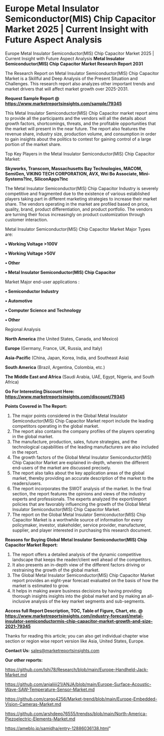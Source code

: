 # Europe Metal Insulator Semiconductor(MIS) Chip Capacitor Market 2025 | Current Insight with Future Aspect Analysis
Europe Metal Insulator Semiconductor(MIS) Chip Capacitor Market 2025 | Current Insight with Future Aspect Analysis
<strong>Metal Insulator Semiconductor(MIS) Chip Capacitor Market Research Report 2031</strong>

The Research Report on Metal Insulator Semiconductor(MIS) Chip Capacitor Market is a Skillful and Deep Analysis of the Present Situation and Challenges. This research report also analyzes other important trends and market drivers that will affect market growth over 2025-2031.

<strong>Request Sample Report @ <a href=https://www.marketreportsinsights.com/sample/79345>https://www.marketreportsinsights.com/sample/79345</a></strong>

This Metal Insulator Semiconductor(MIS) Chip Capacitor market report aims to provide all the participants and the vendors will all the details about growth factors, shortcomings, threats, and the profitable opportunities that the market will present in the near future. The report also features the revenue share, industry size, production volume, and consumption in order to gain insights about the politics to contest for gaining control of a large portion of the market share.

Top Key Players in the Metal Insulator Semiconductor(MIS) Chip Capacitor Market:

<strong>Skyworks, Transcom, Massachusetts Bay Technologies, MACOM, SemiGen, VIKING TECH CORPORATION, AVX, Wei Bo Associate, Mini-Systems?Inc, SiliconApps?Inc</strong>

The Metal Insulator Semiconductor(MIS) Chip Capacitor Industry is severely competitive and fragmented due to the existence of various established players taking part in different marketing strategies to increase their market share. The vendors operating in the market are profiled based on price, quality, brand, product differentiation, and product portfolio. The vendors are turning their focus increasingly on product customization through customer interaction.

Metal Insulator Semiconductor(MIS) Chip Capacitor Market Major Types are:

<strong>• Working Voltage >100V

• Working Voltage >50V

• Other

• Metal Insulator Semiconductor(MIS) Chip Capacitor</strong>

Market Major end-user applications :

<strong>• Semiconductor Industry

• Automotive

• Computer Science and Technology

• Other</strong>

Regional Analysis

</u><strong><b>North America</b></strong> (the United States, Canada, and Mexico)

<strong><b>Europe </b></strong>(Germany, France, UK, Russia, and Italy)

<strong><b>Asia-Pacific</b></strong> (China, Japan, Korea, India, and Southeast Asia)

<strong><b>South America</b></strong> (Brazil, Argentina, Colombia, etc.)

<strong><b>The Middle East and Africa</b></strong> (Saudi Arabia, UAE, Egypt, Nigeria, and South Africa)

<strong>Go For Interesting Discount Here: <a href=https://www.marketreportsinsights.com/discount/79345>https://www.marketreportsinsights.com/discount/79345</a></strong>

<strong>Points Covered in The Report:</strong>
<ol>
  <li>The major points considered in the Global Metal Insulator Semiconductor(MIS) Chip Capacitor Market report include the leading competitors operating in the global market.</li>
  <li>The report also contains the company profiles of the players operating in the global market.</li>
  <li>The manufacture, production, sales, future strategies, and the technological capabilities of the leading manufacturers are also included in the report.</li>
  <li>The growth factors of the Global Metal Insulator Semiconductor(MIS) Chip Capacitor Market are explained in-depth, wherein the different end-users of the market are discussed precisely.</li>
  <li>The report also talks about the key application areas of the global market, thereby providing an accurate description of the market to the readers/users.</li>
  <li>The report incorporates the SWOT analysis of the market. In the final section, the report features the opinions and views of the industry experts and professionals. The experts analyzed the export/import policies that are favorably influencing the growth of the Global Metal Insulator Semiconductor(MIS) Chip Capacitor Market.</li>
  <li>The report on the Global Metal Insulator Semiconductor(MIS) Chip Capacitor Market is a worthwhile source of information for every policymaker, investor, stakeholder, service provider, manufacturer, supplier, and player interested in purchasing this research document.</li>
</ol>
<strong>Reasons for Buying Global Metal Insulator Semiconductor(MIS) Chip Capacitor Market Report:</strong>

<ol>
  <li>The report offers a detailed analysis of the dynamic competitive landscape that keeps the reader/client well ahead of the competitors.</li>
  <li>It also presents an in-depth view of the different factors driving or restraining the growth of the global market.</li>
  <li>The Global Metal Insulator Semiconductor(MIS) Chip Capacitor Market report provides an eight-year forecast evaluated on the basis of how the market is estimated to grow.</li>
  <li>It helps in making aware business decisions by having providing thorough insights insights into the global market and by making an all-inclusive analysis of the key market segments and sub-segments.</li>
</ol>
<strong>Access full Report Description, TOC, Table of Figure, Chart, etc. @ <a href=https://www.marketreportsinsights.com/industry-forecast/metal-insulator-semiconductormis-chip-capacitor-market-growth-and-size-2021-79345>https://www.marketreportsinsights.com/industry-forecast/metal-insulator-semiconductormis-chip-capacitor-market-growth-and-size-2021-79345</a></strong>


Thanks for reading this article; you can also get individual chapter wise section or region wise report version like Asia, United States, Europe.

<strong>Contact Us:</strong>
sales@marketreportsinsights.com

<strong>Our other reports:</strong>

<a href=https://github.com/Ishi78/Research/blob/main/Europe-Handheld-Jack-Market.md>https://github.com/Ishi78/Research/blob/main/Europe-Handheld-Jack-Market.md</a>

<a href=https://github.com/anjaliiii21/ANJA/blob/main/Europe-Surface-Acoustic-Wave-SAW-Temperature-Sensor-Market.md>https://github.com/anjaliiii21/ANJA/blob/main/Europe-Surface-Acoustic-Wave-SAW-Temperature-Sensor-Market.md</a>

<a href=https://github.com/cargo4256/Market-trend/blob/main/Europe-Embedded-Vision-Cameras-Market.md>https://github.com/cargo4256/Market-trend/blob/main/Europe-Embedded-Vision-Cameras-Market.md</a>

<a href=https://github.com/arshdeep76555/trendss/blob/main/North-America-Piezoelectric-Elements-Market.md>https://github.com/arshdeep76555/trendss/blob/main/North-America-Piezoelectric-Elements-Market.md</a>

<a href=https://ameblo.jp/samidha/entry-12886036138.html>https://ameblo.jp/samidha/entry-12886036138.html</a>"
